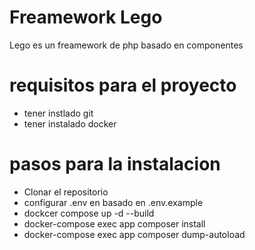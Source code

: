 # Freamework Lego

Lego es un freamework de php basado en componentes 

# requisitos para el proyecto

- tener instlado git
- tener instalado docker 


# pasos para la instalacion

- Clonar el repositorio
- configurar .env en basado en .env.example 
- dockcer compose up -d --build
- docker-compose exec app composer install
- docker-compose exec app composer dump-autoload

